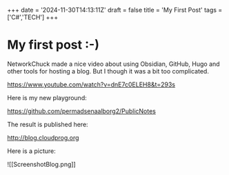 +++
date = '2024-11-30T14:13:11Z'
draft = false
title = 'My First Post'
tags = ['C#','TECH']
+++

# My first post :-)

NetworkChuck made a nice video about using Obsidian, GitHub, Hugo and other tools for hosting a blog. But I though it was a bit too complicated.

https://www.youtube.com/watch?v=dnE7c0ELEH8&t=293s

Here is my new playground:

https://github.com/permadsenaalborg2/PublicNotes

The result is published here:

http://blog.cloudprog.org

Here is a picture:

![[ScreenshotBlog.png]]
